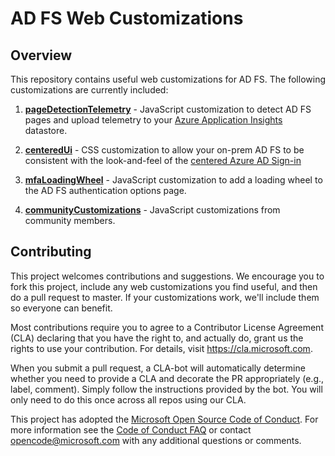 # AD FS Web Customizations 

## Overview 

This repository contains useful web customizations for AD FS. The following customizations are currently included: 

1. __[pageDetectionTelemetry](pageDetectionTelemetry)__ - JavaScript customization to detect AD FS pages and upload telemetry 
to your [Azure Application Insights](https://azure.microsoft.com/en-us/services/application-insights/) datastore. 

2. __[centeredUi](centeredUi)__ - CSS customization to allow your on-prem AD FS to be consistent with the look-and-feel of the
[centered Azure AD Sign-in](https://cloudblogs.microsoft.com/enterprisemobility/2017/08/02/the-new-azure-ad-signin-experience-is-now-in-public-preview/)

3. __[mfaLoadingWheel](mfaLoadingWheel)__ - JavaScript customization to add a loading wheel to the AD FS authentication options page.

4. __[communityCustomizations](communityCustomizations)__ - JavaScript customizations from community members.

## Contributing

This project welcomes contributions and suggestions. We encourage you to fork this project, include any web customizations
you find useful, and then do a pull request to master. If your customizations work, we'll include them so everyone can benefit. 

Most contributions require you to agree to a Contributor License Agreement (CLA) declaring that you have the right to, and actually do, 
grant us the rights to use your contribution. For details, visit https://cla.microsoft.com.

When you submit a pull request, a CLA-bot will automatically determine whether you need to provide
a CLA and decorate the PR appropriately (e.g., label, comment). Simply follow the instructions
provided by the bot. You will only need to do this once across all repos using our CLA.

This project has adopted the [Microsoft Open Source Code of Conduct](https://opensource.microsoft.com/codeofconduct/).
For more information see the [Code of Conduct FAQ](https://opensource.microsoft.com/codeofconduct/faq/) or
contact [opencode@microsoft.com](mailto:opencode@microsoft.com) with any additional questions or comments.
